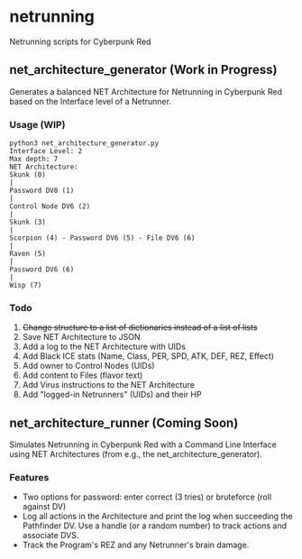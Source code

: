 # netrunning
Netrunning scripts for Cyberpunk Red

## net\_architecture\_generator (Work in Progress)
Generates a balanced NET Architecture for Netrunning in Cyberpunk Red based on the Interface level of a Netrunner.

### Usage (WIP)
```
python3 net_architecture_generator.py
Interface Level: 2
Max depth: 7
NET Architecture:
Skunk (0) 
|
Password DV8 (1) 
|
Control Node DV6 (2) 
|
Skunk (3) 
|
Scorpion (4) - Password DV6 (5) - File DV6 (6) 
|
Raven (5) 
|
Password DV6 (6) 
|
Wisp (7) 
```

### Todo
1. ~~Change structure to a list of dictionaries instead of a list of lists~~
2. Save NET Architecture to JSON
3. Add a log to the NET Architecture with UIDs
4. Add Black ICE stats (Name, Class, PER, SPD, ATK, DEF, REZ, Effect)
5. Add owner to Control Nodes (UIDs)
6. Add content to Files (flavor text)
7. Add Virus instructions to the NET Architecture
8. Add "logged-in Netrunners" (UIDs) and their HP

## net\_architecture\_runner (Coming Soon)
Simulates Netrunning in Cyberpunk Red with a Command Line Interface using NET Architectures (from e.g., the net\_architecture\_generator).

### Features
- Two options for password: enter correct (3 tries) or bruteforce (roll against DV)
- Log all actions in the Architecture and print the log when succeeding the Pathfinder DV. Use a handle (or a random number) to track actions and associate DVS.
- Track the Program's REZ and any Netrunner's brain damage.   
